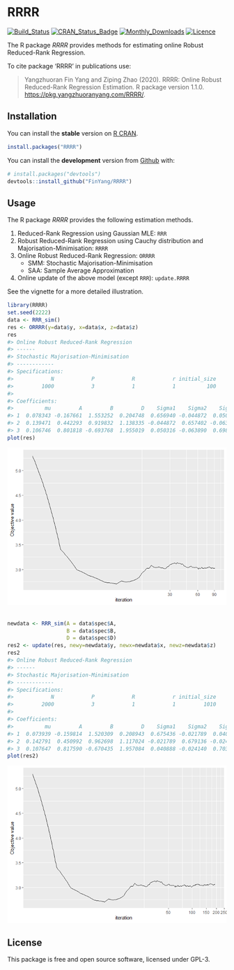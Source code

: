 
<!-- README.md is generated from README.Rmd. Please edit that file -->

# RRRR

<!-- badges: start -->

[![Build\_Status](https://travis-ci.org/FinYang/RRRR.svg?branch=master)](https://travis-ci.org/FinYang/RRRR)
[![CRAN\_Status\_Badge](http://www.r-pkg.org/badges/version/RRRR)](https://cran.r-project.org/package=RRRR)
[![Monthly\_Downloads](http://cranlogs.r-pkg.org/badges/RRRR)](https://cran.r-project.org/package=RRRR)
[![Licence](https://img.shields.io/badge/licence-GPL--3-blue.svg)](https://www.gnu.org/licenses/gpl-3.0.en.html)
<!-- badges: end -->

The R package *RRRR* provides methods for estimating online Robust
Reduced-Rank Regression.

To cite package ‘RRRR’ in publications use:

> Yangzhuoran Fin Yang and Ziping Zhao (2020). RRRR: Online Robust
> Reduced-Rank Regression Estimation. R package version 1.1.0.
> <https://pkg.yangzhuoranyang.com/RRRR/>.

## Installation

You can install the **stable** version on [R
CRAN](https://CRAN.R-project.org/package=RRRR).

``` r
install.packages("RRRR")
```

You can install the **development** version from
[Github](https://github.com/FinYang/RRRR) with:

``` r
# install.packages("devtools")
devtools::install_github("FinYang/RRRR")
```

## Usage

The R package *RRRR* provides the following estimation methods.

1.  Reduced-Rank Regression using Gaussian MLE: `RRR`
2.  Robust Reduced-Rank Regression using Cauchy distribution and
    Majorisation-Minimisation: `RRRR`
3.  Online Robust Reduced-Rank Regression: `ORRRR`
      - SMM: Stochastic Majorisation-Minimisation
      - SAA: Sample Average Approximation
4.  Online update of the above model (except `RRR`): `update.RRRR`

See the vignette for a more detailed illustration.

``` r
library(RRRR)
set.seed(2222)
data <- RRR_sim()
res <- ORRRR(y=data$y, x=data$x, z=data$z)
res
#> Online Robust Reduced-Rank Regression
#> ------
#> Stochastic Majorisation-Minimisation
#> ------------
#> Specifications:
#>            N            P            R            r initial_size        addon 
#>         1000            3            1            1          100           10 
#> 
#> Coefficients:
#>          mu         A         B         D    Sigma1    Sigma2    Sigma3
#> 1  0.078343 -0.167661  1.553252  0.204748  0.656940 -0.044872  0.050316
#> 2  0.139471  0.442293  0.919832  1.138335 -0.044872  0.657402 -0.063890
#> 3  0.106746  0.801818 -0.693768  1.955019  0.050316 -0.063890  0.698777
plot(res)
```

![](man/figures/README-unnamed-chunk-2-1.png)<!-- -->

``` r

newdata <- RRR_sim(A = data$spec$A,
                   B = data$spec$B,
                   D = data$spec$D)
res2 <- update(res, newy=newdata$y, newx=newdata$x, newz=newdata$z)
res2
#> Online Robust Reduced-Rank Regression
#> ------
#> Stochastic Majorisation-Minimisation
#> ------------
#> Specifications:
#>            N            P            R            r initial_size        addon 
#>         2000            3            1            1         1010           10 
#> 
#> Coefficients:
#>          mu         A         B         D    Sigma1    Sigma2    Sigma3
#> 1  0.073939 -0.159814  1.520309  0.208943  0.675436 -0.021789  0.040888
#> 2  0.142791  0.450992  0.962698  1.117024 -0.021789  0.679136 -0.024140
#> 3  0.107647  0.817590 -0.670435  1.957084  0.040888 -0.024140  0.703949
plot(res2)
```

![](man/figures/README-unnamed-chunk-2-2.png)<!-- -->

## License

This package is free and open source software, licensed under GPL-3.
